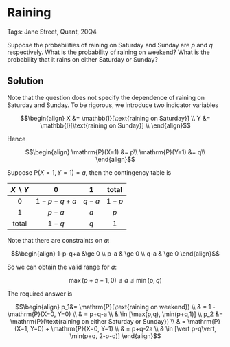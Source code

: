 

# Raining

Tags: Jane Street, Quant, 20Q4


Suppose the probabilities of raining on Saturday and Sunday are $p$ and $q$ respectively. What is the probability of raining on weekend? What is the probability that it rains on either Saturday or Sunday?


## Solution

Note that the question does not specify the dependence of raining on Saturday and Sunday. To be rigorous, we introduce two indicator variables


$$\begin{align}
X &= \mathbb{I}[\text{raining on Saturday}] \\
Y &= \mathbb{I}[\text{raining on Sunday}] \\
\end{align}$$


Hence

$$\begin{align}
\mathrm{P}(X=1) &= p\\
\mathrm{P}(Y=1) &= q\\
\end{align}$$


Suppose $\mathrm{P}(X=1, Y=1)=a$, then the contingency table is

|$X \ \backslash \ Y$| $0$ | $1$| total |
|:-: | :-:| :-:| :-: |
|$0$ | $1-p-q+a$|   $q-a$    | $1-p$ |
|$1$   |  $p-a$ | $a$  | $p$|
|total  | $1-q$  | $q$  | $1$  |

Note that there are constraints on $a$:

$$\begin{align}
1-p-q+a &\ge 0 \\
p-a & \ge 0 \\
q-a & \ge 0
\end{align}$$

So we can obtain the valid range for $a$:

$$\max(p+q-1,0) \le a \le \min(p,q)$$

The required answer is  

$$\begin{align}
p_1&= \mathrm{P}(\text{raining on weekend})  \\
& = 1 - \mathrm{P}(X=0, Y=0)  \\
 & = p+q-a \\
 & \in [\max(p,q), \min(p+q,1)] \\
p_2 &= \mathrm{P}(\text{raining on either Saturday or Sunday})  \\
& = \mathrm{P}(X=1, Y=0) + \mathrm{P}(X=0, Y=1)  \\
 & = p+q-2a \\
 & \in [\vert p-q\vert, \min(p+q, 2-p-q)]
\end{align}$$

